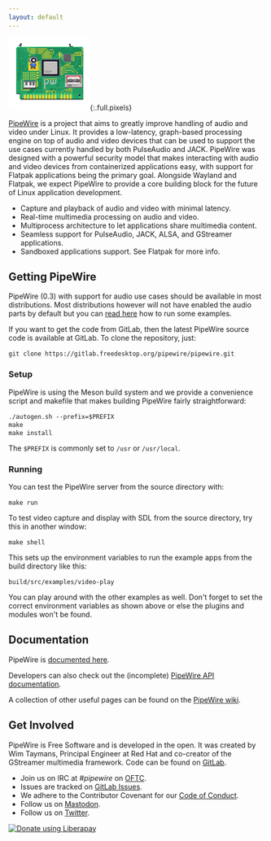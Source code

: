 ```yaml
---
layout: default
---
```

![PipeWire](assets/pipewire.gif){:.full.pixels}


[PipeWire](https://gitlab.freedesktop.org/pipewire/pipewire) is a project that aims to greatly improve handling of audio and video under Linux. It provides a low-latency, graph-based processing engine on top of audio and video devices that can be used to support the use cases currently handled by both PulseAudio and JACK. PipeWire was designed with a powerful security model that makes interacting with audio and video devices from containerized applications easy, with support for Flatpak applications being the primary goal. Alongside Wayland and Flatpak, we expect PipeWire to provide a core building block for the future of Linux application development.



- Capture and playback of audio and video with minimal latency.
- Real-time multimedia processing on audio and video.
- Multiprocess architecture to let applications share multimedia content.
- Seamless support for PulseAudio, JACK, ALSA, and GStreamer applications.
- Sandboxed applications support. See Flatpak for more info. 

## Getting PipeWire

PipeWire (0.3) with support for audio use cases should be available in most distributions. Most distributions however will not have enabled the audio parts by default but you can [read here](https://gitlab.freedesktop.org/pipewire/pipewire/-/blob/master/README.md) how to run some examples.

If you want to get the code from GitLab, then the latest PipeWire source code is available at GitLab. To clone the repository, just:

  
```
git clone https://gitlab.freedesktop.org/pipewire/pipewire.git
```

### Setup

PipeWire is using the Meson build system and we provide a convenience script and makefile that makes building PipeWire fairly straightforward: 

```
./autogen.sh --prefix=$PREFIX
make
make install
```

The `$PREFIX` is commonly set to `/usr` or `/usr/local`.

### Running

You can test the PipeWire server from the source directory with:

```
make run
```

To test video capture and display with SDL from the source directory, try this in another window:

```
make shell
```

This sets up the environment variables to run the example apps from the build directory like this:

```
build/src/examples/video-play
```

You can play around with the other examples as well. Don't forget to set the correct environment variables as shown above or else the plugins and modules won't be found.

## Documentation

PipeWire is [documented here](https://docs.pipewire.org/).

Developers can also check out the (incomplete) [PipeWire API documentation](https://docs.pipewire.org/page_api.html).

A collection of other useful pages can be found on the [PipeWire wiki](https://gitlab.freedesktop.org/pipewire/pipewire/-/wikis/home).

## Get Involved

PipeWire is Free Software and is developed in the open. It was created by Wim Taymans, Principal Engineer at Red Hat and co-creator of the GStreamer multimedia framework. Code can be found on [GitLab](https://gitlab.freedesktop.org/pipewire/pipewire).

- Join us on IRC at *#pipewire* on [OFTC](https://www.oftc.net/).
- Issues are tracked on [GitLab Issues](https://gitlab.freedesktop.org/pipewire/pipewire/issues).
- We adhere to the Contributor Covenant for our [Code of Conduct](https://gitlab.freedesktop.org/pipewire/pipewire/blob/master/CODE_OF_CONDUCT.md).
- Follow us on [Mastodon](https://fosstodon.org/web/@pipewire).
- Follow us on [Twitter](https://twitter.com/PipewireP).

<script src="https://liberapay.com/PipeWire/widgets/button.js"></script>
<noscript><a href="https://liberapay.com/PipeWire/donate"><img alt="Donate using Liberapay" src="https://liberapay.com/assets/widgets/donate.svg"></a></noscript>


